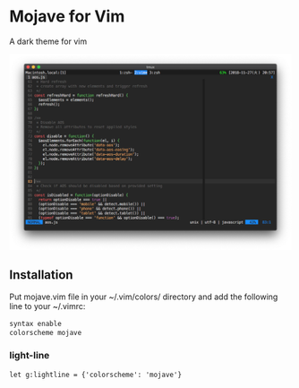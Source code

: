 Mojave for Vim
===

A dark theme for vim

![Mojave in Vim](screenshot/vim_js.png)

## Installation

Put mojave.vim file in your ~/.vim/colors/ directory and add the following line to your ~/.vimrc:

```vim:~/.vimrc
syntax enable
colorscheme mojave
```

### light-line

```vim:~/.vimrc
let g:lightline = {'colorscheme': 'mojave'}
```
